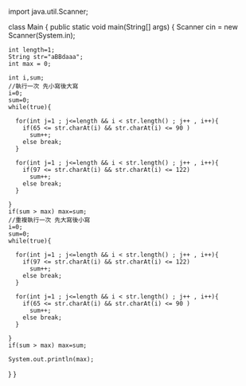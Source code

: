 import java.util.Scanner;

class Main {
  public static void main(String[] args) {
    Scanner cin = new Scanner(System.in);
    
    int length=1;
    String str="aBBdaaa";
    int max = 0;

    int i,sum;
    //執行一次 先小寫後大寫 
    i=0;
    sum=0;
    while(true){
      
      for(int j=1 ; j<=length && i < str.length() ; j++ , i++){
        if(65 <= str.charAt(i) && str.charAt(i) <= 90 )
          sum++;
        else break;
      }
        
      for(int j=1 ; j<=length && i < str.length() ; j++ , i++){
        if(97 <= str.charAt(i) && str.charAt(i) <= 122)
          sum++;
        else break;
      }
          
    }
    if(sum > max) max=sum;
    //重複執行一次 先大寫後小寫
    i=0;
    sum=0;
    while(true){
      
      for(int j=1 ; j<=length && i < str.length() ; j++ , i++){
        if(97 <= str.charAt(i) && str.charAt(i) <= 122)
          sum++;
        else break;
      }

      for(int j=1 ; j<=length && i < str.length() ; j++ , i++){
        if(65 <= str.charAt(i) && str.charAt(i) <= 90 )
          sum++;
        else break;
      }
          
    }
    if(sum > max) max=sum;

    System.out.println(max);
  }
}
